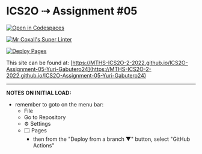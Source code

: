 # ICS2O ⇢ Assignment #05

[![Open in Codespaces](https://classroom.github.com/assets/launch-codespace-7f7980b617ed060a017424585567c406b6ee15c891e84e1186181d67ecf80aa0.svg)](https://classroom.github.com/open-in-codespaces?assignment_repo_id=11336517)

[![Mr Coxall's Super Linter](https://github.com/MTHS-ICS2O-2-2022/ICS2O-Assignment-05-Yuri-Gabutero24/workflows/Mr%20Coxall's%20Super%20Linter/badge.svg)](https://github.com/MTHS-ICS2O-2-2022/ICS2O-Assignment-05-Yuri-Gabutero24/actions)

[![Deploy Pages](https://github.com/MTHS-ICS2O-2-2022/ICS2O-Assignment-05-Yuri-Gabutero24/workflows/Deploy%20Pages/badge.svg)](https://github.com/MTHS-ICS2O-2-2022/ICS2O-Assignment-05-Yuri-Gabutero24/actions)

This site can be found at: [https://MTHS-ICS2O-2-2022.github.io/ICS2O-Assignment-05-Yuri-Gabutero24](https://MTHS-ICS2O-2-2022.github.io/ICS2O-Assignment-05-Yuri-Gabutero24)

---

**NOTES ON INITIAL LOAD:**
- remember to goto on the menu bar:
  - File
  - Go to Repository
  - ⚙ Settings
  - 🗔 Pages
    - then from the "Deploy from a branch ▼" button, select "GitHub Actions"
